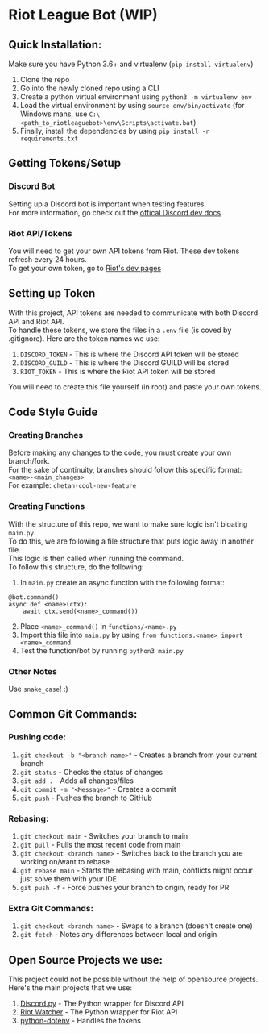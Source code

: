# Riot League Bot (WIP)

## **Quick Installation:**
Make sure you have Python 3.6+ and virtualenv (`pip install virtualenv`)
1. Clone the repo 
2. Go into the newly cloned repo using a CLI
3. Create a python virtual environment using `python3 -m virtualenv env`
4. Load the virtual environment by using `source env/bin/activate` (for Windows mans, use `C:\<path_to_riotleaguebot>\env\Scripts\activate.bat`)
5. Finally, install the dependencies by using `pip install -r requirements.txt`

## **Getting Tokens/Setup**

### **Discord Bot**

Setting up a Discord bot is important when testing features.  
For more information, go check out the [offical Discord dev docs](https://discord.com/developers/docs/intro)

### **Riot API/Tokens**

You will need to get your own API tokens from Riot. These dev tokens refresh every 24 hours.  
To get your own token, go to [Riot's dev pages](https://developer.riotgames.com/)


## **Setting up Token**
With this project, API tokens are needed to communicate with both Discord API and Riot API.  
To handle these tokens, we store the files in a `.env` file (is coved by .gitignore).
Here are the token names we use: 
1. `DISCORD_TOKEN` - This is where the Discord API token will be stored
2. `DISCORD_GUILD` - This is where the Discord GUILD will be stored
3. `RIOT_TOKEN` - This is where the Riot API token will be stored  

You will need to create this file yourself (in root) and paste your own tokens.


## **Code Style Guide**

### **Creating Branches**
Before making any changes to the code, you must create your own branch/fork.  
For the sake of continuity, branches should follow this specific format: `<name>-<main_changes>`  
For example: `chetan-cool-new-feature`
### **Creating Functions**
With the structure of this repo, we want to make sure logic isn't bloating `main.py`.  
To do this, we are following a file structure that puts logic away in another file.  
This logic is then called when running the command.  
To follow this structure, do the following:
1. In `main.py` create an async function with the following format:
``` 
@bot.command()
async def <name>(ctx):
    await ctx.send(<name>_command())
```
2. Place `<name>_command()` in `functions/<name>.py`
3. Import this file into `main.py` by using `from functions.<name> import <name>_command`
4. Test the function/bot by running `python3 main.py`

### **Other Notes**
Use `snake_case`! :) 


## **Common Git Commands:**

### **Pushing code:**
1. `git checkout -b "<branch name>"` - Creates a branch from your current branch
2. `git status` - Checks the status of changes
3. `git add .` - Adds all changes/files
4. `git commit -m "<Message>"` - Creates a commit 
5. `git push` - Pushes the branch to GitHub

### **Rebasing:**
1. `git checkout main` - Switches your branch to main
2. `git pull` - Pulls the most recent code from main
3. `git checkout <branch name>` - Switches back to the branch you are working on/want to rebase
4. `git rebase main` - Starts the rebasing with main, conflicts might occur just solve them with your IDE
5. `git push -f` - Force pushes your branch to origin, ready for PR

### **Extra Git Commands:**
1. `git checkout <branch name>` - Swaps to a branch (doesn't create one)
2. `git fetch` - Notes any differences between local and origin

## **Open Source Projects we use:**
This project could not be possible without the help of opensource projects.  
Here's the main projects that we use:
1. [Discord.py](https://github.com/Rapptz/discord.py) - The Python wrapper for Discord API
2. [Riot Watcher](https://github.com/pseudonym117/Riot-Watcher) - The Python wrapper for Riot API
3. [python-dotenv](https://github.com/theskumar/python-dotenv) - Handles the tokens
